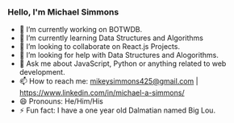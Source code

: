 ### Hello, I'm Michael Simmons



- 🔭 I’m currently working on BOTWDB.  
- 🌱 I’m currently learning Data Structures and Algorithms
- 👯 I’m looking to collaborate on React.js Projects.
- 🤔 I’m looking for help with Data Structures and Alogorithms. 
- 💬 Ask me about JavaScript, Python or anything related to web development.
- 📫 How to reach me: mikeysimmons425@gmail.com | https://www.linkedin.com/in/michael-a-simmons/
- 😄 Pronouns: He/Him/His
- ⚡ Fun fact: I have a one year old Dalmatian named Big Lou.

       

